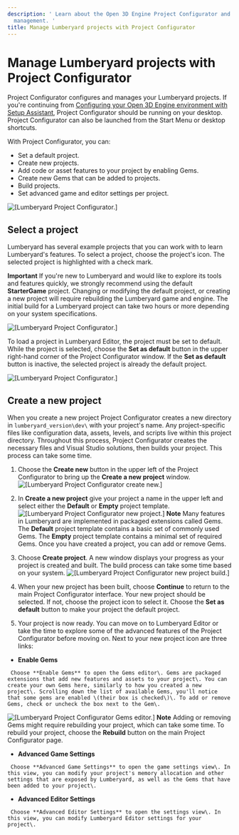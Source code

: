 ```yaml
---
description: ' Learn about the Open 3D Engine Project Configurator and basic project
  management. '
title: Manage Lumberyard projects with Project Configurator
---
```

# Manage Lumberyard projects with Project Configurator<a name="wg-project-configurator"></a>

Project Configurator configures and manages your Lumberyard projects\. If you're continuing from [Configuring your Open 3D Engine environment with Setup Assistant](wg-setup-assistant.md), Project Configurator should be running on your desktop\. Project Configurator can also be launched from the Start Menu or desktop shortcuts\.

With Project Configurator, you can:
+ Set a default project\.
+ Create new projects\.
+ Add code or asset features to your project by enabling Gems\.
+ Create new Gems that can be added to projects\.
+ Build projects\.
+ Set advanced game and editor settings per project\.

![\[Lumberyard Project Configurator.\]](/images/welcomeguide/ui-project-configurator-1.24.png)

## Select a project<a name="project-select"></a>

Lumberyard has several example projects that you can work with to learn Lumberyard's features\. To select a project, choose the project's icon\. The selected project is highlighted with a check mark\.

**Important**
If you're new to Lumberyard and would like to explore its tools and features quickly, we strongly recommend using the default **StarterGame** project\. Changing or modifying the default project, or creating a new project will require rebuilding the Lumberyard game and engine\. The initial build for a Lumberyard project can take two hours or more depending on your system specifications\.

![\[Lumberyard Project Configurator.\]](/images/welcomeguide/ui-pc-set-active-1.24.png)

To load a project in Lumberyard Editor, the project must be set to default\. While the project is selected, choose the **Set as default** button in the upper right\-hand corner of the Project Configurator window\. If the **Set as default** button is inactive, the selected project is already the default project\.

![\[Lumberyard Project Configurator.\]](/images/welcomeguide/ui-pc-set-default-1.24.png)

## Create a new project<a name="project-create"></a>

When you create a new project Project Configurator creates a new directory in `lumberyard_version\dev\` with your project's name\. Any project\-specific files like configuration data, assets, levels, and scripts live within this project directory\. Throughout this process, Project Configurator creates the necessary files and Visual Studio solutions, then builds your project\. This process can take some time\.

1.  Choose the **Create new** button in the upper left of the Project Configurator to bring up the **Create a new project** window\.
![\[Lumberyard Project Configurator create new.\]](/images/welcomeguide/ui-pc-create-new-1.24.png)

1.  In **Create a new project** give your project a name in the upper left and select either the **Default** or **Empty** project template\.
![\[Lumberyard Project Configurator new project.\]](/images/welcomeguide/ui-pc-new-project-1.23.png)
**Note**
Many features in Lumberyard are implemented in packaged extensions called Gems\. The **Default** project template contains a basic set of commonly used Gems\. The **Empty** project template contains a minimal set of required Gems\. Once you have created a project, you can add or remove Gems\.

1.  Choose **Create project**\. A new window displays your progress as your project is created and built\. The build process can take some time based on your system\.
![\[Lumberyard Project Configurator new project build.\]](/images/welcomeguide/ui-pc-project-build-1.24.png)

1.  When your new project has been built, choose **Continue** to return to the main Project Configurator interface\. Your new project should be selected\. If not, choose the project icon to select it\. Choose the **Set as default** button to make your project the default project\.

1.  Your project is now ready\. You can move on to Lumberyard Editor or take the time to explore some of the advanced features of the Project Configurator before moving on\. Next to your new project icon are three links:
   +  **Enable Gems**

     Choose **Enable Gems** to open the Gems editor\. Gems are packaged extensions that add new features and assets to your project\. You can create your own Gems here, similarly to how you created a new project\. Scrolling down the list of available Gems, you'll notice that some gems are enabled \(their box is checked\)\. To add or remove Gems, check or uncheck the box next to the Gem\.
![\[Lumberyard Project Configurator Gems editor.\]](/images/welcomeguide/ui-pc-gems-1.23.png)
**Note**
Adding or removing Gems might require rebuilding your project, which can take some time\. To rebuild your project, choose the **Rebuild** button on the main Project Configurator page\.
   +  **Advanced Game Settings**

     Choose **Advanced Game Settings** to open the game settings view\. In this view, you can modify your project's memory allocation and other settings that are exposed by Lumberyard, as well as the Gems that have been added to your project\.
   +  **Advanced Editor Settings**

     Choose **Advanced Editor Settings** to open the settings view\. In this view, you can modify Lumberyard Editor settings for your project\.